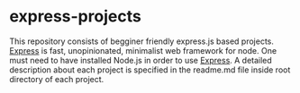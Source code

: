 # express-projects
This repository consists of begginer friendly express.js based projects.
[Express](https://expressjs.com/) is fast, unopinionated, minimalist web framework for node.
One must need to have installed Node.js in order to use [Express](https://github.com/expressjs/express).
A detailed description about each project is specified in the readme.md file inside root directory of each project.
